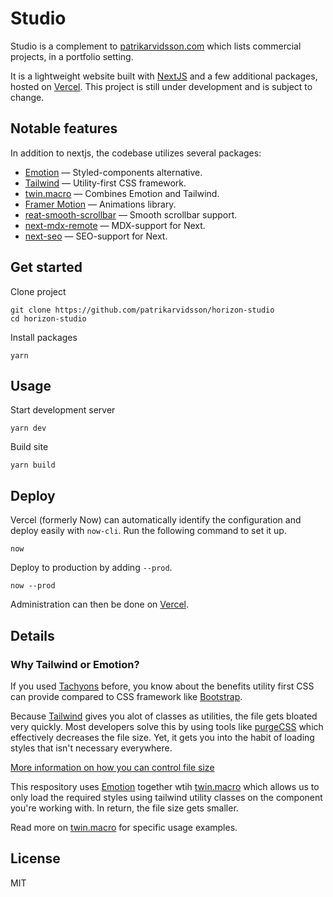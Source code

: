 # Studio

Studio is a complement to <a href="https://patrikarvidsson.com">patrikarvidsson.com</a> which lists commercial projects, in a portfolio setting.

It is a lightweight website built with <a href="https://nextjs.org/">NextJS</a> and a few additional packages, hosted on <a href="https://vercel.com/">Vercel</a>. This project is still under development and is subject to change.

## Notable features

In addition to nextjs, the codebase utilizes several packages:

- <a href="https://emotion.sh/">Emotion</a> — Styled-components alternative.
- <a href="https://tailwindcss.com/">Tailwind</a> — Utility-first CSS framework.
- <a href="https://github.com/ben-rogerson/twin.macro">twin.macro</a> — Combines Emotion and Tailwind.
- <a href="https://www.framer.com/motion/">Framer Motion</a> — Animations library.
- <a href="https://github.com/idiotWu/react-smooth-scrollbar">reat-smooth-scrollbar</a> — Smooth scrollbar support.
- <a href="https://github.com/hashicorp/next-mdx-remote">next-mdx-remote</a> — MDX-support for Next.
- <a href="https://github.com/garmeeh/next-seo">next-seo</a> — SEO-support for Next.

## Get started

Clone project

```
git clone https://github.com/patrikarvidsson/horizon-studio
cd horizon-studio
```

Install packages

`yarn`

## Usage

Start development server

`yarn dev`

Build site

`yarn build`

## Deploy

Vercel (formerly Now) can automatically identify the configuration and deploy easily with `now-cli`. Run the following command to set it up.

`now`

Deploy to production by adding `--prod`.

`now --prod`

Administration can then be done on [Vercel](https://vercel.com/).

## Details

### Why Tailwind or Emotion?

If you used [Tachyons](https://tachyons.io/) before, you know about the benefits utility first CSS can provide compared to CSS framework like [Bootstrap](http://getbootstrap.com/).

Because [Tailwind](https://tailwindcss.com) gives you alot of classes as utilities, the file gets bloated very quickly. Most developers solve this by using tools like [purgeCSS](https://github.com/FullHuman/purgecss) which effectively decreases the file size. Yet, it gets you into the habit of loading styles that isn't necessary everywhere.

[More information on how you can control file size](https://tailwindcss.com/docs/controlling-file-size)

This respository uses [Emotion](https://github.com/emotion-js/emotion) together wtih [twin.macro](https://github.com/ben-rogerson/twin.macro) which allows us to only load the required styles using tailwind utility classes on the component you're working with. In return, the file size gets smaller.

Read more on [twin.macro](https://github.com/ben-rogerson/twin.macro) for specific usage examples.

## License

MIT
